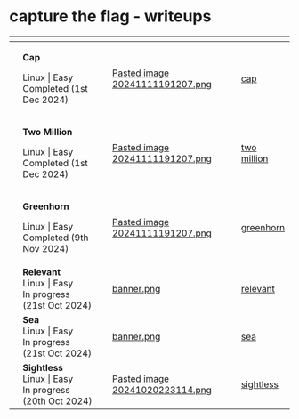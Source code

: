 # capture the flag - writeups


<table data-view="cards">
   <thead>
      <tr>
         <th></th>
         <th></th>
         <th></th>
         <th data-hidden data-card-cover data-type="files"></th>
         <th data-hidden data-card-target data-type="content-ref"></th>
      </tr>
   </thead>
   <tbody>
   	 <tr>
         <td></td>
         <td>
            <p><strong>Cap</strong> </p>
            <p>Linux | Easy<br>Completed (1st Dec 2024)</p>
         </td>
         <td></td>
         <td><a href="hack-the-box/cap/Pasted%20image%2020241201195858.png">Pasted image 20241111191207.png</a></td>
         <td><a href="hack-the-box/cap/">cap</a></td>
      </tr>
	 <tr>
         <td></td>
         <td>
            <p><strong>Two Million</strong> </p>
            <p>Linux | Easy<br>Completed (1st Dec 2024)</p>
         </td>
         <td></td>
         <td><a href="hack-the-box/two-million/Pasted%20image%2020241201171446.png">Pasted image 20241111191207.png</a></td>
         <td><a href="hack-the-box/two-million/">two million</a></td>
      </tr>
      <tr>
         <td></td>
         <td>
            <p><strong>Greenhorn</strong> </p>
            <p>Linux | Easy<br>Completed (9th Nov 2024)</p>
         </td>
         <td></td>
         <td><a href="hack-the-box/greenhorn/Pasted image 20241111191207.png">Pasted image 20241111191207.png</a></td>
         <td><a href="hack-the-box/greenhorn/">greenhorn</a></td>
      </tr>
      <tr>
         <td></td>
         <td><strong>Relevant</strong>
         <br>Linux | Easy<br>In progress (21st Oct 2024)</td>
         <td></td>
         <td><a href="try-hack-me/relevant/banner.png">banner.png</a></td>
         <td><a href="try-hack-me/relevant/">relevant</a></td>
      </tr>
      <tr>
         <td></td>
         <td><strong>Sea</strong>
         <br>Linux | Easy<br>In progress (21st Oct 2024)</td>
         <td></td>
         <td><a href="hack-the-box/sea/banner.png">banner.png</a></td>
         <td><a href="hack-the-box/sea/">sea</a></td>
      </tr>
      <tr>
         <td></td>
         <td><strong>Sightless</strong>
         <br>Linux | Easy<br>In progress (20th Oct 2024)</td>
         <td></td>
         <td><a href="hack-the-box/sightless/Pasted image 20241020223114.png">Pasted image 20241020223114.png</a></td>
         <td><a href="hack-the-box/sightless/">sightless</a></td>
      </tr>
   </tbody>
</table>

